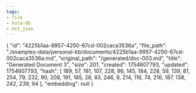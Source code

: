 ```yaml
---
tags:
- file
- kota-db
- ext_json
---
```

{
  "id": "4225b1aa-9957-4250-87cd-002caca3536a",
  "file_path": "./examples-data/personal-kb/documents/4225b1aa-9957-4250-87cd-002caca3536a.md",
  "original_path": "/generated/doc-003.md",
  "title": "Generated Document 3",
  "size": 201,
  "created": 1754607793,
  "updated": 1754607793,
  "hash": [
    189,
    57,
    181,
    107,
    228,
    96,
    145,
    184,
    228,
    59,
    139,
    81,
    254,
    79,
    232,
    90,
    208,
    191,
    185,
    28,
    83,
    246,
    9,
    214,
    116,
    74,
    216,
    187,
    138,
    242,
    239,
    94
  ],
  "embedding": null
}